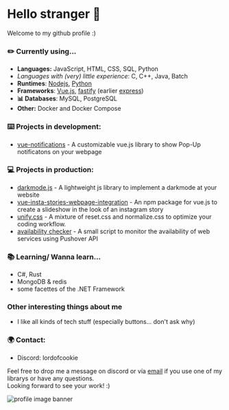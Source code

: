 # Hello stranger 👋
Welcome to my github profile :)

### ✏️ Currently using...
- **Languages:** JavaScript, HTML, CSS, SQL, Python
- _Languages with (very) little experience_: C, C++, Java, Batch
- **Runtimes**: [Nodejs](https://nodejs.org/en/), [Python](https://www.python.org/)
- **Frameworks**: [Vue.js](https://vuejs.org/), [fastify](https://www.fastify.io/) (earlier [express](https://expressjs.com/de/))
- **📊 Databases**: MySQL, PostgreSQL
- **Other:** Docker and Docker Compose

### ⌨️ Projects in development:
- [vue-notifications](https://github.com/SchloesserJonas/vue-notifications) - A customizable vue.js library to show Pop-Up notificatons on your webpage

### 💻 Projects in production:
- [darkmode.js](https://github.com/SchloesserJonas/darkmode.js) - A lightweight js library to implement a darkmode at your website
- [vue-insta-stories-webpage-integration](https://github.com/SchloesserJonas/vue-insta-stories-webpage-integration) - An npm package for vue.js to create a slideshow in the look of an instagram story
- [unify.css](https://github.com/SchloesserJonas/unify.css)  - A mixture of reset.css and normalize.css to optimize your coding workflow.
- [availability checker](https://github.com/SchloesserJonas/availability-checker) - A small script to monitor the availability of web services using Pushover API

### 📚 Learning/ Wanna learn...
- C#, Rust
- MongoDB & redis
- some facettes of the .NET Framework

### Other interesting things about me
- I like all kinds of tech stuff (especially buttons... don't ask why)

### 🌍 Contact:
- Discord: lordofcookie

Feel free to drop me a message on discord or vía [email](mailto:github@jonas-schloesser.de) if you use one of my librarys or have any questions.\
Looking forward to see your work! :)


![profile image banner](https://jonas-schloesser.de/assets/LinkedIn.png)


<!--
**SchloesserJonas/SchloesserJonas** is a ✨ _special_ ✨ repository because its `README.md` (this file) appears on your GitHub profile.

Here are some ideas to get you started:

- 🔭 I’m currently working on ...
- 🌱 I’m currently learning ...
- 👯 I’m looking to collaborate on ...
- 🤔 I’m looking for help with ...
- 💬 Ask me about ...
- 📫 How to reach me: ...
- 😄 Pronouns: ...
- ⚡ Fun fact: ...
-->
